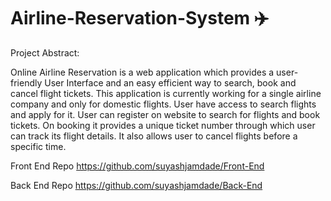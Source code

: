 # Airline-Reservation-System ✈️

Project Abstract:

Online Airline Reservation is a web application which provides a user-friendly 
User Interface and an easy efficient way to search, book and cancel flight tickets.
This application is currently working for a single airline company and only for 
domestic flights.
User have access to search flights and apply for it. User can register on website 
to search for flights and book tickets. On booking it provides a unique ticket 
number through which user can track its flight details. It also allows user to cancel 
flights before a specific time.


Front End Repo
https://github.com/suyashjamdade/Front-End

Back End Repo
https://github.com/suyashjamdade/Back-End
